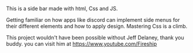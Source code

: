 This is a side bar made with html, Css and JS. 

Getting familiar on how apps like discord can implement side menus for their different elements and how to apply design. Mastering Css is a climb.

This project wouldn't have been possible without Jeff Delaney, thank you buddy. 
you can visit him at https://www.youtube.com/Fireship


